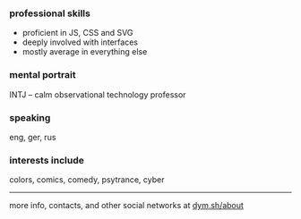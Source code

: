 ### professional skills
- proficient in JS, CSS and SVG
- deeply involved with interfaces
- mostly average in everything else

### mental portrait
INTJ – calm observational technology professor

### speaking
eng, ger, rus

### interests include
colors, comics, comedy, psytrance, cyber

----

more info, contacts, and other social networks at [dym.sh/about](https://dym.sh/about)
